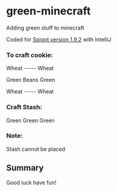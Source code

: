 # green-minecraft
Adding green stuff to minecraft


Coded for [Spigot version 1.9.2](https://getbukkit.org/get/7d4d4901bb1f641da6a9882c69d5fd54) with IntelliJ


### To craft cookie:
Wheat ----- Wheat

Green Beans Green

Wheat ----- Wheat

### Craft Stash:
Green Green Green

### Note:
Stash cannot be placed

## Summary
Good luck have fun!
